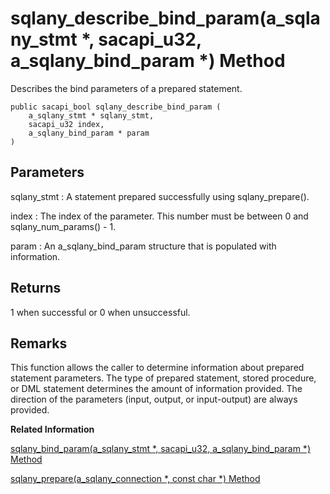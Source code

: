 <!-- loio3bf55c0d6c5f1014a205928a5479b824 -->

# sqlany\_describe\_bind\_param\(a\_sqlany\_stmt \*, sacapi\_u32, a\_sqlany\_bind\_param \*\) Method

Describes the bind parameters of a prepared statement.



```
public sacapi_bool sqlany_describe_bind_param (
    a_sqlany_stmt * sqlany_stmt,
    sacapi_u32 index,
    a_sqlany_bind_param * param
)
```



## Parameters

 sqlany\_stmt
 :   A statement prepared successfully using sqlany\_prepare\(\).

  index
 :   The index of the parameter. This number must be between 0 and sqlany\_num\_params\(\) - 1.

  param
 :   An a\_sqlany\_bind\_param structure that is populated with information.

 

## Returns

1 when successful or 0 when unsuccessful.



## Remarks

This function allows the caller to determine information about prepared statement parameters. The type of prepared statement, stored procedure, or DML statement determines the amount of information provided. The direction of the parameters \(input, output, or input-output\) are always provided.

**Related Information**  


[sqlany\_bind\_param\(a\_sqlany\_stmt \*, sacapi\_u32, a\_sqlany\_bind\_param \*\) Method](sqlany-bind-param-a-sqlany-stmt-sacapi-u32-a-sqlany-bind-param-method-3bf5173.md "Bind a user-supplied buffer as a parameter to the prepared statement.")

[sqlany\_prepare\(a\_sqlany\_connection \*, const char \*\) Method](sqlany-prepare-a-sqlany-connection-const-char-method-3bf6a1b.md "Prepares a supplied SQL string.")

